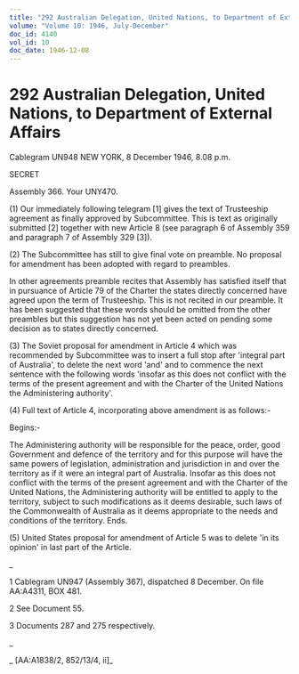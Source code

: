 ```yaml
---
title: "292 Australian Delegation, United Nations, to Department of External Affairs"
volume: "Volume 10: 1946, July-December"
doc_id: 4140
vol_id: 10
doc_date: 1946-12-08
---
```


# 292 Australian Delegation, United Nations, to Department of External Affairs

Cablegram UN948 NEW YORK, 8 December 1946, 8.08 p.m.

SECRET

Assembly 366. Your UNY470.

(1) Our immediately following telegram [1] gives the text of Trusteeship agreement as finally approved by Subcommittee. This is text as originally submitted [2] together with new Article 8 (see paragraph 6 of Assembly 359 and paragraph 7 of Assembly 329 [3]).

(2) The Subcommittee has still to give final vote on preamble. No proposal for amendment has been adopted with regard to preambles.

In other agreements preamble recites that Assembly has satisfied itself that in pursuance of Article 79 of the Charter the states directly concerned have agreed upon the term of Trusteeship. This is not recited in our preamble. It has been suggested that these words should be omitted from the other preambles but this suggestion has not yet been acted on pending some decision as to states directly concerned.

(3) The Soviet proposal for amendment in Article 4 which was recommended by Subcommittee was to insert a full stop after 'integral part of Australia', to delete the next word 'and' and to commence the next sentence with the following words 'insofar as this does not conflict with the terms of the present agreement and with the Charter of the United Nations the Administering authority'.

(4) Full text of Article 4, incorporating above amendment is as follows:-

Begins:-

The Administering authority will be responsible for the peace, order, good Government and defence of the territory and for this purpose will have the same powers of legislation, administration and jurisdiction in and over the territory as if it were an integral part of Australia. Insofar as this does not conflict with the terms of the present agreement and with the Charter of the United Nations, the Administering authority will be entitled to apply to the territory, subject to such modifications as it deems desirable, such laws of the Commonwealth of Australia as it deems appropriate to the needs and conditions of the territory. Ends.

(5) United States proposal for amendment of Article 5 was to delete 'in its opinion' in last part of the Article.

_

1 Cablegram UN947 (Assembly 367), dispatched 8 December. On file AA:A4311, BOX 481.

2 See Document 55.

3 Documents 287 and 275 respectively.

_

_ [AA:A1838/2, 852/13/4, ii]_
